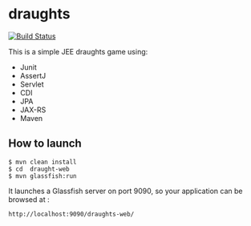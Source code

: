 # draughts
[![Build Status](https://travis-ci.org/tdouillard/draughts.svg?branch=master)](https://travis-ci.org/tdouillard/draughts)

This is a simple JEE draughts game using:

 * Junit
 * AssertJ
 * Servlet 
 * CDI
 * JPA
 * JAX-RS
 * Maven
 

## How to launch

	$ mvn clean install
	$ cd  draught-web
	$ mvn glassfish:run

It launches a Glassfish server on port 9090, so your application can be browsed at : 

	http://localhost:9090/draughts-web/

